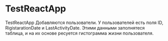 # TestReactApp
TestReactApp
Добавляются пользователи. У пользователей есть поля ID, RigistarationDate и LastActivityDate.
Этими данными заполнятеся таблица, и на их основе ресуется гистограмма жизни пользователя.
